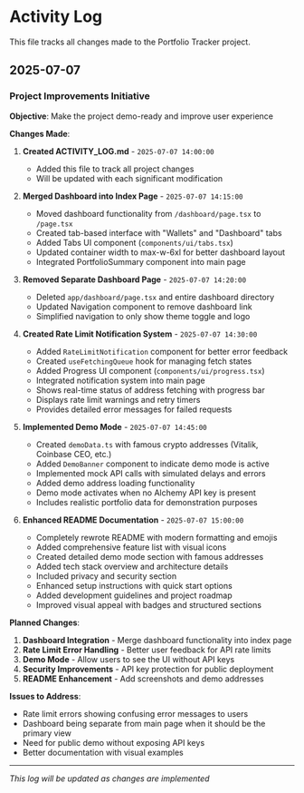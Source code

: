 # Activity Log

This file tracks all changes made to the Portfolio Tracker project.

## 2025-07-07

### Project Improvements Initiative

**Objective**: Make the project demo-ready and improve user experience

**Changes Made**:

1. **Created ACTIVITY_LOG.md** - `2025-07-07 14:00:00`
   - Added this file to track all project changes
   - Will be updated with each significant modification

2. **Merged Dashboard into Index Page** - `2025-07-07 14:15:00`
   - Moved dashboard functionality from `/dashboard/page.tsx` to `/page.tsx`
   - Created tab-based interface with "Wallets" and "Dashboard" tabs
   - Added Tabs UI component (`components/ui/tabs.tsx`)
   - Updated container width to max-w-6xl for better dashboard layout
   - Integrated PortfolioSummary component into main page

3. **Removed Separate Dashboard Page** - `2025-07-07 14:20:00`
   - Deleted `app/dashboard/page.tsx` and entire dashboard directory
   - Updated Navigation component to remove dashboard link
   - Simplified navigation to only show theme toggle and logo

4. **Created Rate Limit Notification System** - `2025-07-07 14:30:00`
   - Added `RateLimitNotification` component for better error feedback
   - Created `useFetchingQueue` hook for managing fetch states
   - Added Progress UI component (`components/ui/progress.tsx`)
   - Integrated notification system into main page
   - Shows real-time status of address fetching with progress bar
   - Displays rate limit warnings and retry timers
   - Provides detailed error messages for failed requests

5. **Implemented Demo Mode** - `2025-07-07 14:45:00`
   - Created `demoData.ts` with famous crypto addresses (Vitalik, Coinbase CEO, etc.)
   - Added `DemoBanner` component to indicate demo mode is active
   - Implemented mock API calls with simulated delays and errors
   - Added demo address loading functionality
   - Demo mode activates when no Alchemy API key is present
   - Includes realistic portfolio data for demonstration purposes

6. **Enhanced README Documentation** - `2025-07-07 15:00:00`
   - Completely rewrote README with modern formatting and emojis
   - Added comprehensive feature list with visual icons
   - Created detailed demo mode section with famous addresses
   - Added tech stack overview and architecture details
   - Included privacy and security section
   - Enhanced setup instructions with quick start options
   - Added development guidelines and project roadmap
   - Improved visual appeal with badges and structured sections

**Planned Changes**:

1. **Dashboard Integration** - Merge dashboard functionality into index page
2. **Rate Limit Error Handling** - Better user feedback for API rate limits
3. **Demo Mode** - Allow users to see the UI without API keys
4. **Security Improvements** - API key protection for public deployment
5. **README Enhancement** - Add screenshots and demo addresses

**Issues to Address**:

- Rate limit errors showing confusing error messages to users
- Dashboard being separate from main page when it should be the primary view
- Need for public demo without exposing API keys
- Better documentation with visual examples

---

*This log will be updated as changes are implemented*